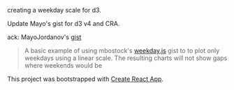creating a weekday scale for d3.

Update Mayo's gist for d3 v4 and CRA.

ack:
MayoJordanov's [gist](https://gist.github.com/mayo/c0c1ca7f5bbb30cc3ef3)

>A basic example of using mbostock's [weekday.js](https://gist.github.com/mbostock/5827353)
gist to to plot only weekdays using a linear scale. The resulting charts will
not show gaps where weekends would be

This project was bootstrapped with [Create React App](https://github.com/facebookincubator/create-react-app).
